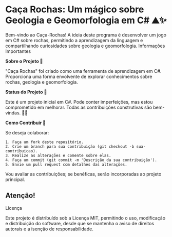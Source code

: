 # Caça Rochas: Um mágico sobre Geologia e Geomorfologia em C# ⛰️✨

Bem-vindo ao Caça-Rochas! A ideia deste programa é desenvolver um jogo em C# sobre rochas, permitindo a aprendizagem da linguagem e compartilhando curiosidades sobre geologia e geomorfologia.
Informações Importantes

**Sobre o Projeto 🤔**

"Caça Rochas" foi criado como uma ferramenta de aprendizagem em C#. Proporciona uma forma envolvente de explorar conhecimentos sobre rochas, geologia e geomorfologia.

**Status do Projeto 🔭**

Este é um projeto inicial em C#. Pode conter imperfeições, mas estou comprometido em melhorar. Todas as contribuições construtivas são bem-vindas. 🚀🌌

**Como Contribuir 🔎**

Se deseja colaborar:

    1. Faça um fork deste repositório.
    2. Crie um branch para sua contribuição (git checkout -b sua-contribuicao).
    3. Realize as alterações e comente sobre elas.
    4. Faça um commit (git commit -m 'Descrição da sua contribuição').
    5. Envie um pull request com detalhes das alterações.

Vou avaliar as contribuições; se benéficas, serão incorporadas ao projeto principal.

## Atenção!

Licença

Este projeto é distribuído sob a Licença MIT, permitindo o uso, modificação e distribuição do software, desde que se mantenha o aviso de direitos autorais e a isenção de responsabilidade.